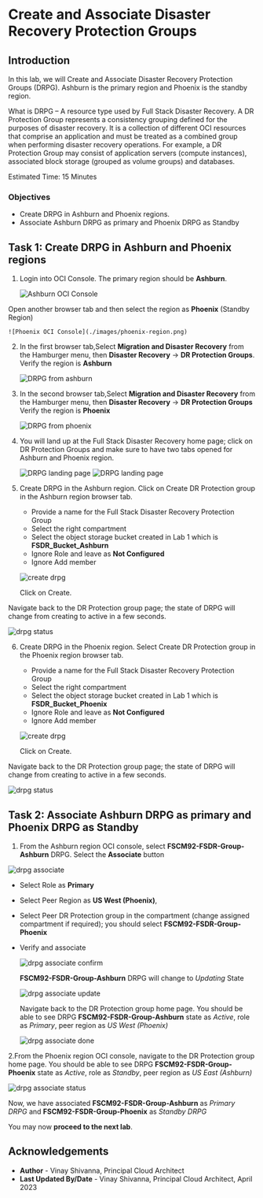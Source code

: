 # Create and Associate Disaster Recovery Protection Groups

## Introduction

In this lab, we will Create and Associate Disaster Recovery Protection Groups (DRPG). Ashburn is the primary region and Phoenix is the standby region.

What is DRPG – A resource type used by Full Stack Disaster Recovery.  A DR Protection Group represents a consistency grouping defined for the purposes of disaster recovery.  It is a collection of different OCI resources that comprise an application and must be treated as a combined group when performing disaster recovery operations.  For example, a DR Protection Group may consist of application servers (compute instances), associated block storage (grouped as volume groups) and databases.

Estimated Time: 15 Minutes

### Objectives

- Create DRPG in Ashburn and Phoenix regions.
- Associate Ashburn DRPG as primary and Phoenix DRPG as Standby

## Task 1: Create DRPG in Ashburn and Phoenix regions

1. Login into OCI Console. The primary region should be **Ashburn**.

    ![Ashburn OCI Console](./images/ashburn-region.png)

  Open another browser tab and then select the region as **Phoenix** (Standby Region)

    ![Phoenix OCI Console](./images/phoenix-region.png)

2. In the first browser tab,Select **Migration and Disaster Recovery** from the Hamburger menu, then **Disaster Recovery** -> **DR Protection Groups**. Verify the region is **Ashburn**

    ![DRPG from ashburn](./images/ashburn-drpgpage.png)

3. In the second browser tab,Select **Migration and Disaster Recovery** from the Hamburger menu, then **Disaster Recovery** -> **DR Protection Groups** Verify the region is **Phoenix**

    ![DRPG from phoenix](./images/phoenix-drpgpage.png)

4. You will land up at the Full Stack Disaster Recovery home page; click on DR Protection Groups and make sure to have two tabs opened for Ashburn and Phoenix region.

    ![DRPG landing page](./images/ashburn-drpg.png)
    ![DRPG landing page](./images/phoenix-drpg.png)

5. Create DRPG in the Ashburn region. Click on Create DR Protection group in the Ashburn region browser tab.

    - Provide a name for the Full Stack Disaster Recovery Protection Group
    - Select the right compartment
    - Select the object storage bucket created in Lab 1 which is **FSDR\_Bucket\_Ashburn**
    - Ignore Role and leave as **Not Configured**
    - Ignore Add member 

    ![create drpg](./images/ashburn-create-drpg.png)

    Click on Create.

  Navigate back to the DR Protection group page; the state of DRPG will change from creating to active in a few seconds.

   ![drpg status](./images/ashburn-drpgactive.png)

6. Create DRPG in the Phoenix region. Select Create DR Protection group in the Phoenix region browser tab.

    - Provide a name for the Full Stack Disaster Recovery Protection Group
    - Select the right compartment
    - Select the object storage bucket created in Lab 1 which is **FSDR\_Bucket\_Phoenix**
    - Ignore Role and leave as **Not Configured**
    - Ignore Add member

    ![create drpg](./images/phoenix-create-drpg.png)

    Click on Create.

  Navigate back to the DR Protection group page; the state of DRPG will change from creating to active in a few seconds.

   ![drpg status](./images/phoenix-drpgactive.png)

## Task 2: Associate Ashburn DRPG as primary and Phoenix DRPG as Standby

1. From the Ashburn region OCI console, select **FSCM92-FSDR-Group-Ashburn** DRPG. Select the **Associate** button

  ![drpg associate](./images/drpg-associate.png)

- Select Role as **Primary**
- Select Peer Region as **US West (Phoenix)**,
- Select Peer DR Protection group in the compartment (change assigned compartment if required); you should select **FSCM92-FSDR-Group-Phoenix**
- Verify and associate

  ![drpg associate confirm](./images/drpg-associate-1.png)

  **FSCM92-FSDR-Group-Ashburn** DRPG will change to *Updating* State

  ![drpg associate update](./images/drpg-associate-updating.png)

  Navigate back to the DR Protection group home page. You should be able to see DRPG **FSCM92-FSDR-Group-Ashburn** state as *Active*, role as *Primary*, peer region as *US West (Phoenix)*

  ![drpg associate done](./images/drpg-status-ashburn.png)

2.From the Phoenix region OCI console, navigate to the DR Protection group home page. You should be able to see DRPG **FSCM92-FSDR-Group-Phoenix** state as *Active*, role as *Standby*, peer region as *US East (Ashburn)*

   ![drpg associate status](./images/drpg-status-phoenix.png)

   Now, we have associated **FSCM92-FSDR-Group-Ashburn** as *Primary DRPG* and **FSCM92-FSDR-Group-Phoenix**  as *Standby DRPG*

   You may now **proceed to the next lab**.

## Acknowledgements

- **Author** -  Vinay Shivanna, Principal Cloud Architect
- **Last Updated By/Date** -  Vinay Shivanna, Principal Cloud Architect, April 2023
